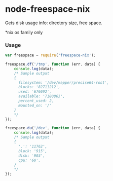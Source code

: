 node-freespace-nix
==================

Gets disk usage info: directory size, free space.

*nix os family only

### Usage

```javascript
var freespace = require('freespace-nix');

freespace.df('/tmp', function (err, data) {
    console.log(data);
    /* Sample output
    { 
      filesystem: '/dev/mapper/precise64-root',
      blocks: '82711212',
      used: '676092',
      available: '7180863',
      percent_used: 2,
      mounted_on: '/'
    }
    */
});

freespace.du('/dev', function (err, data) {
    console.log(data);
    /* Sample output
    {
      '.': '11762',
      block: '915',
      disk: '903',
      cpu: '60',
    }
    */
});

```